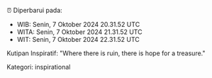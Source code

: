 ⏰ Diperbarui pada:
- WIB: Senin, 7 Oktober 2024 20.31.52 UTC
- WITA: Senin, 7 Oktober 2024 21.31.52 UTC
- WIT: Senin, 7 Oktober 2024 22.31.52 UTC

Kutipan Inspiratif:
"Where there is ruin, there is hope for a treasure."


Kategori: inspirational

